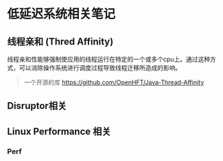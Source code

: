 # 低延迟系统相关笔记

## 线程亲和 (Thred Affinity)
线程亲和性能够强制使应用的线程运行在特定的一个或多个cpu上。通过这种方式，可以消除操作系统进行调度过程导致线程迁移所造成的影响。
> 一个开源的库 https://github.com/OpenHFT/Java-Thread-Affinity


## Disruptor相关

## Linux Performance 相关
### Perf

